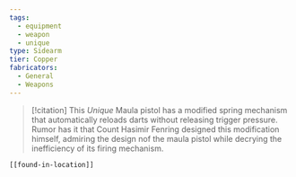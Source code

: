 ```yaml
---
tags:
  - equipment
  - weapon
  - unique
type: Sidearm
tier: Copper
fabricators:
  - General
  - Weapons
---
```

> [!citation]
> This *Unique* Maula pistol has a modified spring mechanism that automatically reloads darts without releasing trigger pressure. Rumor has it that Count Hasimir Fenring designed this modification himself, admiring the design nof the maula pistol while decrying the inefficiency of its firing mechanism.
```meta-bind-embed
[[found-in-location]]
```